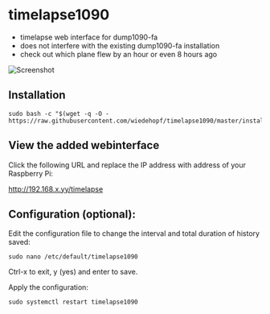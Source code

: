 
# timelapse1090

- timelapse web interface for dump1090-fa
- does not interfere with the existing dump1090-fa installation
- check out which plane flew by an hour or even 8 hours ago


![Screenshot](https://raw.githubusercontent.com/wiedehopf/timelapse1090/screenshots/interface.png)

## Installation

```
sudo bash -c "$(wget -q -O - https://raw.githubusercontent.com/wiedehopf/timelapse1090/master/install.sh)"
```

## View the added webinterface

Click the following URL and replace the IP address with address of your Raspberry Pi:

http://192.168.x.yy/timelapse

## Configuration (optional):

Edit the configuration file to change the interval and total duration of history saved:
```
sudo nano /etc/default/timelapse1090
```
Ctrl-x to exit, y (yes) and enter to save.

Apply the configuration:
```
sudo systemctl restart timelapse1090
```


